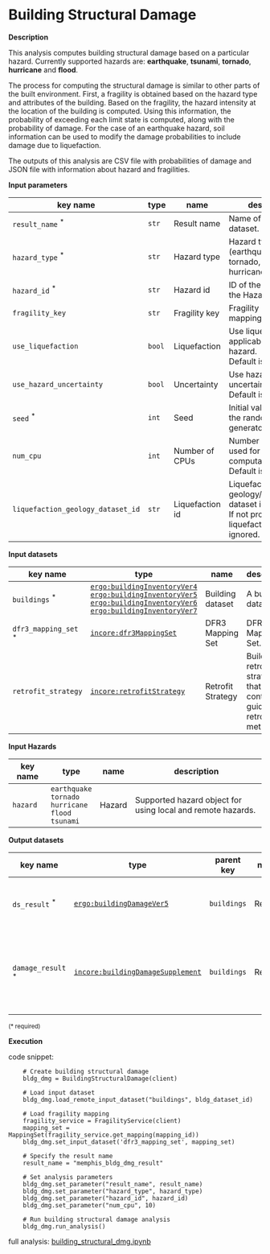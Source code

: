 # Building Structural Damage

**Description**

This analysis computes building structural damage based on a particular hazard. Currently supported hazards are: **earthquake**, 
**tsunami**, **tornado**, **hurricane** and **flood**.

The process for computing the structural damage is similar to other parts of the built environment. First, a fragility
is obtained based on the hazard type and attributes of the building. Based on the fragility, the hazard intensity at the 
location of the building is computed. Using this information, the probability of exceeding each limit state is computed, 
along with the probability of damage. For the case of an earthquake hazard, soil information can be used to
modify the damage probabilities to include damage due to liquefaction.  

The outputs of this analysis are CSV file with probabilities of damage and JSON file with information about hazard and fragilities.

**Input parameters**

key name | type | name | description
--- | --- | --- | ---
`result_name` <sup>*</sup> | `str` | Result name | Name of the result dataset.
`hazard_type` <sup>*</sup> | `str` | Hazard type | Hazard type (earthquake, tsunami, tornado, hurricaneWindfields).
`hazard_id` <sup>*</sup> | `str` | Hazard id | ID of the hazard from the Hazard service.
`fragility_key` | `str` | Fragility key | Fragility key used in mapping dataset.
`use_liquefaction` | `bool` | Liquefaction | Use liquefaction, if applicable to the hazard. <br>Default is *False*.
`use_hazard_uncertainty` | `bool` | Uncertainty | Use hazard uncertainty. <br>Default is *False*.
`seed` <sup>*</sup> | `int` | Seed | Initial value to seed the random number generator.
`num_cpu` | `int` | Number of CPUs | Number of CPUs used for parallel computation. <br>Default is *1*.
`liquefaction_geology_dataset_id` | `str` | Liquefaction id | Liquefaction geology/susceptibility dataset id. <br>If not provided, liquefaction will be ignored.

**Input datasets**

key name | type | name | description
--- | --- | --- | ---
`buildings` <sup>*</sup> | [`ergo:buildingInventoryVer4`](https://incore.ncsa.illinois.edu/semantics/api/types/ergo:buildingInventoryVer4)<br>[`ergo:buildingInventoryVer5`](https://incore.ncsa.illinois.edu/semantics/api/types/ergo:buildingInventoryVer5)<br>[`ergo:buildingInventoryVer6`](https://incore.ncsa.illinois.edu/semantics/api/types/ergo:buildingInventoryVer6)<br>[`ergo:buildingInventoryVer7`](https://incore.ncsa.illinois.edu/semantics/api/types/ergo:buildingInventoryVer7) | Building dataset |  A building dataset.
`dfr3_mapping_set` <sup>*</sup> | [`incore:dfr3MappingSet`](https://incore.ncsa.illinois.edu/semantics/api/types/incore:dfr3MappingSet) | DFR3 Mapping Set | DFR3 Mapping Set.
`retrofit_strategy` | [`incore:retrofitStrategy`](https://incore.ncsa.illinois.edu/semantics/api/types/incore:retrofitStrategy) | Retrofit Strategy | Building retrofit strategy that contains guid and retrofit method.

**Input Hazards**

key name | type                                                             | name          | description
--- |------------------------------------------------------------------|---------------| ---
`hazard` | `earthquake`<br>`tornado`<br>`hurricane`<br>`flood`<br>`tsunami` | Hazard | Supported hazard object for using local and remote hazards.


**Output datasets**

key name | type | parent key | name | description
--- | --- | --- | --- | ---
`ds_result` <sup>*</sup> | [`ergo:buildingDamageVer5`](https://incore.ncsa.illinois.edu/semantics/api/types/ergo:buildingDamageVer5) | `buildings` | Results | A dataset containing results <br>(format: CSV).
`damage_result` <sup>*</sup> | [`incore:buildingDamageSupplement`](https://incore.ncsa.illinois.edu/semantics/api/types/incore:buildingDamageSupplement) | `buildings` | Results | Information about applied hazard value and fragility<br>(format: JSON).

<small>(* required)</small>

**Execution**

code snippet:

```
    # Create building structural damage
    bldg_dmg = BuildingStructuralDamage(client)

    # Load input dataset
    bldg_dmg.load_remote_input_dataset("buildings", bldg_dataset_id)

    # Load fragility mapping
    fragility_service = FragilityService(client)
    mapping_set = MappingSet(fragility_service.get_mapping(mapping_id))
    bldg_dmg.set_input_dataset('dfr3_mapping_set', mapping_set)

    # Specify the result name
    result_name = "memphis_bldg_dmg_result"

    # Set analysis parameters
    bldg_dmg.set_parameter("result_name", result_name)
    bldg_dmg.set_parameter("hazard_type", hazard_type)
    bldg_dmg.set_parameter("hazard_id", hazard_id)
    bldg_dmg.set_parameter("num_cpu", 10)

    # Run building structural damage analysis
    bldg_dmg.run_analysis()
```

full analysis: [building_structural_dmg.ipynb](https://github.com/IN-CORE/incore-docs/blob/main/notebooks/building_structural_dmg.ipynb)
